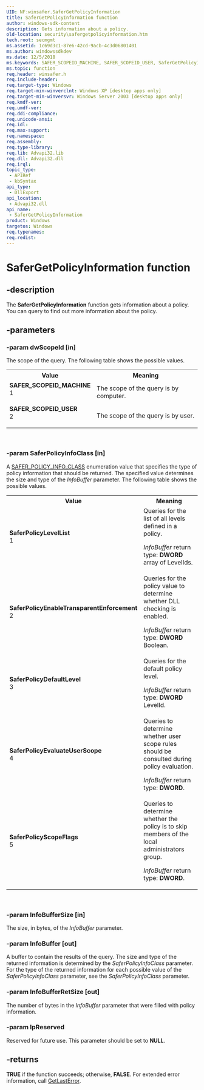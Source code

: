 ```yaml
---
UID: NF:winsafer.SaferGetPolicyInformation
title: SaferGetPolicyInformation function
author: windows-sdk-content
description: Gets information about a policy.
old-location: security\safergetpolicyinformation.htm
tech.root: secmgmt
ms.assetid: 1c69d3c1-87e6-42cd-9acb-4c3d06801401
ms.author: windowssdkdev
ms.date: 12/5/2018
ms.keywords: SAFER_SCOPEID_MACHINE, SAFER_SCOPEID_USER, SaferGetPolicyInformation, SaferGetPolicyInformation function [Security], SaferPolicyDefaultLevel, SaferPolicyEnableTransparentEnforcement, SaferPolicyEvaluateUserScope, SaferPolicyLevelList, SaferPolicyScopeFlags, _mnp_safergetpolicyinformation, security.safergetpolicyinformation, winsafer/SaferGetPolicyInformation
ms.topic: function
req.header: winsafer.h
req.include-header: 
req.target-type: Windows
req.target-min-winverclnt: Windows XP [desktop apps only]
req.target-min-winversvr: Windows Server 2003 [desktop apps only]
req.kmdf-ver: 
req.umdf-ver: 
req.ddi-compliance: 
req.unicode-ansi: 
req.idl: 
req.max-support: 
req.namespace: 
req.assembly: 
req.type-library: 
req.lib: Advapi32.lib
req.dll: Advapi32.dll
req.irql: 
topic_type:
 - APIRef
 - kbSyntax
api_type:
 - DllExport
api_location:
 - Advapi32.dll
api_name:
 - SaferGetPolicyInformation
product: Windows
targetos: Windows
req.typenames: 
req.redist: 
---
```


# SaferGetPolicyInformation function


## -description


The <b>SaferGetPolicyInformation</b> function gets information about a policy. You can query to find out more information about the policy.
		


## -parameters




### -param dwScopeId [in]

The scope of the query. The following table shows the possible values.

<table>
<tr>
<th>Value</th>
<th>Meaning</th>
</tr>
<tr>
<td width="40%"><a id="SAFER_SCOPEID_MACHINE"></a><a id="safer_scopeid_machine"></a><dl>
<dt><b>SAFER_SCOPEID_MACHINE</b></dt>
<dt>1</dt>
</dl>
</td>
<td width="60%">
The scope of the query is by computer.

</td>
</tr>
<tr>
<td width="40%"><a id="SAFER_SCOPEID_USER"></a><a id="safer_scopeid_user"></a><dl>
<dt><b>SAFER_SCOPEID_USER</b></dt>
<dt>2</dt>
</dl>
</td>
<td width="60%">
The scope of the query is by user.

</td>
</tr>
</table>
 


### -param SaferPolicyInfoClass [in]

A <a href="https://msdn.microsoft.com/e1438a9f-abca-463d-8a3a-3a820cba16e8">SAFER_POLICY_INFO_CLASS</a>  enumeration value  that specifies the type of policy information that should be returned. The specified value determines the size and type of the <i>InfoBuffer</i> parameter. The following table shows the possible values.

<table>
<tr>
<th>Value</th>
<th>Meaning</th>
</tr>
<tr>
<td width="40%"><a id="SaferPolicyLevelList"></a><a id="saferpolicylevellist"></a><a id="SAFERPOLICYLEVELLIST"></a><dl>
<dt><b>SaferPolicyLevelList</b></dt>
<dt>1</dt>
</dl>
</td>
<td width="60%">
Queries for the list of all levels defined in a policy.

<i>InfoBuffer</i> return type: <b>DWORD</b> array of LevelIds.

</td>
</tr>
<tr>
<td width="40%"><a id="SaferPolicyEnableTransparentEnforcement"></a><a id="saferpolicyenabletransparentenforcement"></a><a id="SAFERPOLICYENABLETRANSPARENTENFORCEMENT"></a><dl>
<dt><b>SaferPolicyEnableTransparentEnforcement</b></dt>
<dt>2</dt>
</dl>
</td>
<td width="60%">
Queries for the policy value to determine whether DLL checking is enabled.

<i>InfoBuffer</i> return type: <b>DWORD</b> Boolean.

</td>
</tr>
<tr>
<td width="40%"><a id="SaferPolicyDefaultLevel"></a><a id="saferpolicydefaultlevel"></a><a id="SAFERPOLICYDEFAULTLEVEL"></a><dl>
<dt><b>SaferPolicyDefaultLevel</b></dt>
<dt>3</dt>
</dl>
</td>
<td width="60%">
Queries for the default policy level.

<i>InfoBuffer</i> return type: <b>DWORD</b> LevelId.

</td>
</tr>
<tr>
<td width="40%"><a id="SaferPolicyEvaluateUserScope"></a><a id="saferpolicyevaluateuserscope"></a><a id="SAFERPOLICYEVALUATEUSERSCOPE"></a><dl>
<dt><b>SaferPolicyEvaluateUserScope</b></dt>
<dt>4</dt>
</dl>
</td>
<td width="60%">
Queries to determine whether user scope rules should be consulted during policy evaluation.

<i>InfoBuffer</i> return type: <b>DWORD</b>.

</td>
</tr>
<tr>
<td width="40%"><a id="SaferPolicyScopeFlags"></a><a id="saferpolicyscopeflags"></a><a id="SAFERPOLICYSCOPEFLAGS"></a><dl>
<dt><b>SaferPolicyScopeFlags</b></dt>
<dt>5</dt>
</dl>
</td>
<td width="60%">
Queries to determine whether the policy is to skip members of the local administrators group.

<i>InfoBuffer</i> return type: <b>DWORD</b>.

</td>
</tr>
</table>
 


### -param InfoBufferSize [in]

The size, in bytes, of the <i>InfoBuffer</i> parameter.


### -param InfoBuffer [out]

A buffer to contain the results of the query. The size and type of the returned information is determined by the <i>SaferPolicyInfoClass</i> parameter. For the type of the returned information for each possible value of the <i>SaferPolicyInfoClass</i> parameter, see the <i>SaferPolicyInfoClass</i> parameter.


### -param InfoBufferRetSize [out]

The number of bytes in the <i>InfoBuffer</i> parameter that were filled with policy information.


### -param lpReserved

Reserved for future use. This parameter should be set to <b>NULL</b>.


## -returns



<b>TRUE</b> if the function succeeds; otherwise, <b>FALSE</b>. For extended error information, call 
<a href="https://msdn.microsoft.com/d852e148-985c-416f-a5a7-27b6914b45d4">GetLastError</a>.




